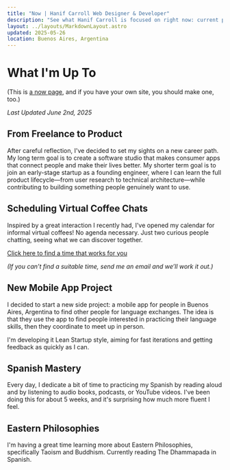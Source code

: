```yaml
---
title: "Now | Hanif Carroll Web Designer & Developer"
description: "See what Hanif Carroll is focused on right now: current projects, priorities, and what’s new."
layout: ../layouts/MarkdownLayout.astro
updated: 2025-05-26
location: Buenos Aires, Argentina
---
```


# What I'm Up To

(This is [a now page](https://nownownow.com/about), and if you have your own site, you should make one, too.)

_Last Updated June 2nd, 2025_

## From Freelance to Product

After careful reflection, I've decided to set my sights on a new career path. My long term goal is to create a software studio that makes consumer apps that connect people and make their lives better. My shorter term goal is to join an early-stage startup as a founding engineer, where I can learn the full product lifecycle—from user research to technical architecture—while contributing to building something people genuinely want to use.

## Scheduling Virtual Coffee Chats

Inspired by a great interaction I recently had, I've opened my calendar for informal virtual coffees! No agenda necessary. Just two curious people chatting, seeing what we can discover together.

[Click here to find a time that works for you](https://www.cal.com/hanifcarroll/virtual-coffee)

_(If you can’t find a suitable time, send me an email and we’ll work it out.)_

## New Mobile App Project

I decided to start a new side project: a mobile app for people in Buenos Aires, Argentina to find other people for language exchanges. The idea is that they use the app to find people interested in practicing their language skills, then they coordinate to meet up in person.

I'm developing it Lean Startup style, aiming for fast iterations and getting feedback as quickly as I can.

## Spanish Mastery

Every day, I dedicate a bit of time to practicing my Spanish by reading aloud and by listening to audio books, podcasts, or YouTube videos. I've been doing this for about 5 weeks, and it's surprising how much more fluent I feel.

## Eastern Philosophies

I'm having a great time learning more about Eastern Philosophies, specifically Taoism and Buddhism. Currently reading The Dhammapada in Spanish.
